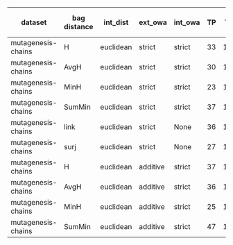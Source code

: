 | dataset | bag distance | int_dist | ext_owa | int_owa | TP | TN | FP | FN | Sensitivity | False Negative Rate | False Positive Rate | Specificity | Precission | False omission rate | FDR | Negative predictive value | Accuracy | F1 |
|---------|--------------|----------|---------|---------|----|----|----|----|-------------|---------------------|---------------------|-------------|------------|---------------------|-----|---------------------------|----------|----|
| mutagenesis-chains | H | euclidean | strict | strict | 33 | 112 | 18 | 27 | 0.55 | 0.45 | 0.14 | 0.86 | 0.65 | 0.19 | 0.35 | 0.81 | 0.76 | 0.59 |
| mutagenesis-chains | AvgH | euclidean | strict | strict | 30 | 117 | 13 | 30 | 0.5 | 0.5 | 0.1 | 0.9 | 0.7 | 0.2 | 0.3 | 0.8 | 0.77 | 0.58 |
| mutagenesis-chains | MinH | euclidean | strict | strict | 23 | 118 | 12 | 37 | 0.38 | 0.62 | 0.09 | 0.91 | 0.66 | 0.24 | 0.34 | 0.76 | 0.74 | 0.48 |
| mutagenesis-chains | SumMin | euclidean | strict | strict | 37 | 112 | 18 | 23 | 0.62 | 0.38 | 0.14 | 0.86 | 0.67 | 0.17 | 0.33 | 0.83 | 0.78 | 0.64 |
| mutagenesis-chains | link | euclidean | strict | None | 36 | 112 | 18 | 24 | 0.6 | 0.4 | 0.14 | 0.86 | 0.67 | 0.18 | 0.33 | 0.82 | 0.78 | 0.63 |
| mutagenesis-chains | surj | euclidean | strict | None | 27 | 117 | 13 | 33 | 0.45 | 0.55 | 0.1 | 0.9 | 0.68 | 0.22 | 0.33 | 0.78 | 0.76 | 0.54 |
| mutagenesis-chains | H | euclidean | additive | strict | 37 | 100 | 30 | 23 | 0.62 | 0.38 | 0.23 | 0.77 | 0.55 | 0.19 | 0.45 | 0.81 | 0.72 | 0.58 |
| mutagenesis-chains | AvgH | euclidean | additive | strict | 36 | 114 | 16 | 24 | 0.6 | 0.4 | 0.12 | 0.88 | 0.69 | 0.17 | 0.31 | 0.83 | 0.79 | 0.64 |
| mutagenesis-chains | MinH | euclidean | additive | strict | 25 | 104 | 26 | 35 | 0.42 | 0.58 | 0.2 | 0.8 | 0.49 | 0.25 | 0.51 | 0.75 | 0.68 | 0.45 |
| mutagenesis-chains | SumMin | euclidean | additive | strict | 47 | 109 | 21 | 13 | 0.78 | 0.22 | 0.16 | 0.84 | 0.69 | 0.11 | 0.31 | 0.89 | 0.82 | 0.73 |
